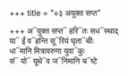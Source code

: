 +++
title = "०३ अयुक्त सप्त"

+++
अ᳓युक्त सप्त᳓ हरि᳓तः सध᳓स्थाद्  
या᳓ ईं व᳓हन्ति सू᳓रियं घृता᳓चीः  
धा᳓मानि मित्रावरुणा युवा᳓कुः  
सं᳓ यो᳓ यूथे᳓व ज᳓निमानि च᳓ष्टे
